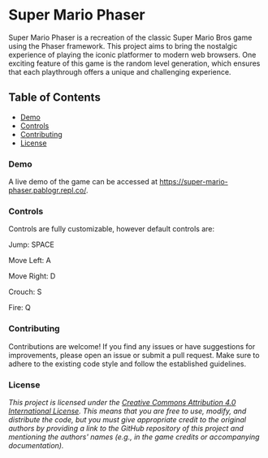 
# **Super Mario Phaser**

Super Mario Phaser is a recreation of the classic Super Mario Bros game using the Phaser framework. This project aims to bring the nostalgic experience of playing the iconic platformer to modern web browsers. One exciting feature of this game is the random level generation, which ensures that each playthrough offers a unique and challenging experience.


## **Table of Contents**

- [Demo](#Demo)
- [Controls](#Controls)
- [Contributing](#Contributing)
- [License](#License)

### Demo

A live demo of the game can be accessed at https://super-mario-phaser.pablogr.repl.co/.

### Controls

Controls are fully customizable, however default controls are:

Jump: SPACE

Move Left: A

Move Right: D

Crouch: S

Fire: Q

### Contributing

Contributions are welcome! If you find any issues or have suggestions for improvements, please open an issue or submit a pull request. Make sure to adhere to the existing code style and follow the established guidelines.

### License

*This project is licensed under the [Creative Commons Attribution 4.0 International License](https://creativecommons.org/licenses/by/4.0/). This means that you are free to use, modify, and distribute the code, but you must give appropriate credit to the original authors by providing a link to the GitHub repository of this project and mentioning the authors' names (e.g., in the game credits or accompanying documentation).*